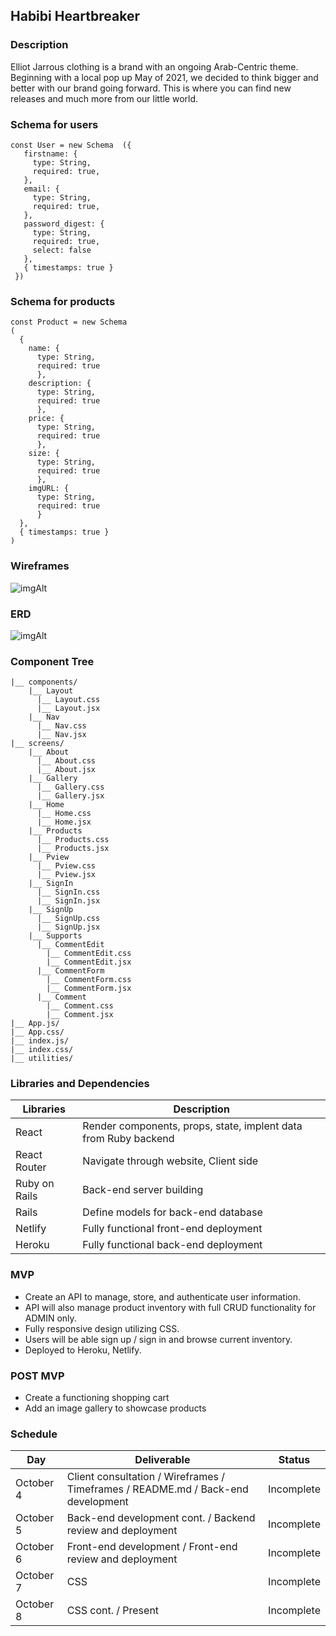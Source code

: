 ## Habibi Heartbreaker


### Description

Elliot Jarrous clothing is a brand with an ongoing Arab-Centric theme. Beginning with a local pop up May of 2021, we decided to think bigger and better with our brand going forward. This is where you can find new releases and much more from our little world. 


### Schema for users

```
const User = new Schema  ({
   firstname: {
     type: String,
     required: true,
   },
   email: {
     type: String,
     required: true,
   },
   password_digest: {
     type: String,
     required: true,
     select: false
   },
   { timestamps: true }
 })

```


### Schema for products

```
const Product = new Schema
(
  {
    name: { 
      type: String, 
      required: true 
      },
    description: { 
      type: String, 
      required: true 
      },
    price: { 
      type: String, 
      required: true 
      },
    size: { 
      type: String, 
      required: true  
      },
    imgURL: { 
      type: String, 
      required: true 
      }
  },
  { timestamps: true }
)
```


### Wireframes
![imgAlt](https://i.imgur.com/kgBBxDd.png)



### ERD
![imgAlt](https://i.imgur.com/S4ABas8.png)



### Component Tree
```
|__ components/
    |__ Layout
      |__ Layout.css
      |__ Layout.jsx
    |__ Nav
      |__ Nav.css
      |__ Nav.jsx
|__ screens/
    |__ About
      |__ About.css
      |__ About.jsx
    |__ Gallery
      |__ Gallery.css
      |__ Gallery.jsx
    |__ Home
      |__ Home.css
      |__ Home.jsx
    |__ Products
      |__ Products.css
      |__ Products.jsx
    |__ Pview
      |__ Pview.css
      |__ Pview.jsx
    |__ SignIn
      |__ SignIn.css
      |__ SignIn.jsx
    |__ SignUp
      |__ SignUp.css
      |__ SignUp.jsx
    |__ Supports
      |__ CommentEdit
        |__ CommentEdit.css
        |__ CommentEdit.jsx
      |__ CommentForm
        |__ CommentForm.css
        |__ CommentForm.jsx
      |__ Comment
        |__ Comment.css
        |__ Comment.jsx
|__ App.js/
|__ App.css/
|__ index.js/
|__ index.css/
|__ utilities/
```


### Libraries and Dependencies 
| Libraries | Description                                                 | 
| -------- | -------------------------------------------------------------| 
| React | Render components, props, state, implent data from Ruby backend | 
| React Router | Navigate through website, Client side                    | 
| Ruby on Rails | Back-end server building                                | 
| Rails | Define models for back-end database                             | 
| Netlify | Fully functional front-end deployment                         | 
| Heroku | Fully functional back-end deployment                           | 


### MVP
- Create an API to manage, store, and authenticate user information.  
- API will also manage product inventory with full CRUD functionality for ADMIN only.
- Fully responsive design utilizing CSS.
- Users will be able sign up / sign in and browse current inventory.
- Deployed to Heroku, Netlify.


### POST MVP
- Create a functioning shopping cart
- Add an image gallery to showcase products


### Schedule 
| Day      | Deliverable                                                 | Status     |
| -------- | ----------------------------------------------------------- | ---------- |
| October 4 | Client consultation / Wireframes / Timeframes / README.md / Back-end development| Incomplete |
| October 5 | Back-end development cont. / Backend review and deployment                      | Incomplete |
| October 6 | Front-end development / Front-end review and deployment                         | Incomplete |
| October 7 | CSS                                                                             | Incomplete |
| October 8 | CSS cont. / Present                                                             | Incomplete |
